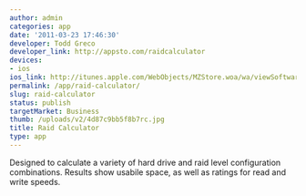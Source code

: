```yaml
---
author: admin
categories: app
date: '2011-03-23 17:46:30'
developer: Todd Greco
developer_link: http://appsto.com/raidcalculator
devices: 
- ios
ios_link: http://itunes.apple.com/WebObjects/MZStore.woa/wa/viewSoftware?id=395601653&mt=8%26ign-mpt=uo%3D6#
permalink: /app/raid-calculator/
slug: raid-calculator
status: publish
targetMarket: Business
thumb: /uploads/v2/4d87c9bb5f8b7rc.jpg
title: Raid Calculator
type: app
---
```


Designed to calculate a variety of hard drive and raid level configuration combinations. Results show usabile space, as well as ratings for read and write speeds.